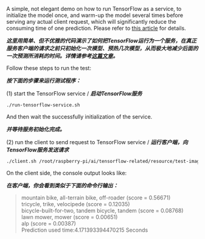A simple, not elegant demo on how to run TensorFlow as a service, to initialize the model once, and warm-up the model several times before serving any actual client request, which will significantly reduce the consuming time of one prediction. Please refer to [this article](http://www.codelast.com/?p=8995) for details.

***这里用简单、但不优雅的代码演示了如何把TensorFlow运行为一个服务，在真正服务客户端的请求之前只初始化一次模型、预热几次模型，从而极大地减少后面的一次预测所消耗的时间。详情请参考[这篇文章](http://www.codelast.com/?p=8995)。***

Follow these steps to run the test:

***按下面的步骤来运行测试程序：***

(1) start the TensorFlow service / ***启动TensorFlow服务***

```Bash
./run-tensorflow-service.sh
```
And then wait the successfully initialization of the service.

***并等待服务初始化完成。***

(2) run the client to send request to TensorFlow service / ***运行客户端，向TensorFlow服务发送请求***

```Bash
./client.sh /root/raspberry-pi/ai/tensorflow-related/resource/test-images/mobike.jpg
```

On the client side, the console output looks like:

***在客户端，你会看到类似于下面的命令行输出：***

> mountain bike, all-terrain bike, off-roader (score = 0.56671)</br>
> tricycle, trike, velocipede (score = 0.12035)</br>
> bicycle-built-for-two, tandem bicycle, tandem (score = 0.08768)</br>
> lawn mower, mower (score = 0.00651)</br>
> alp (score = 0.00387)</br>
> Prediction used time:4.171393394470215 Seconds</br>
